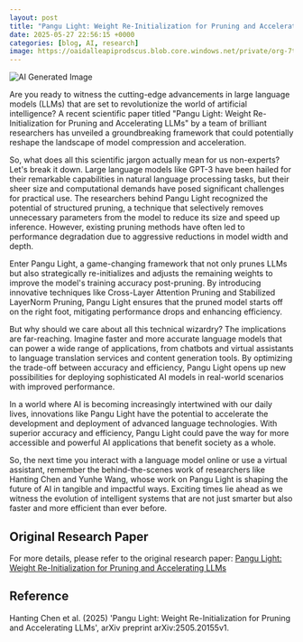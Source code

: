 ```yaml
---
layout: post
title: "Pangu Light: Weight Re-Initialization for Pruning and Accelerating LLMs"
date: 2025-05-27 22:56:15 +0000
categories: [blog, AI, research]
image: https://oaidalleapiprodscus.blob.core.windows.net/private/org-7trcesexcJK1ksLDJeczoh3z/user-feQ9FVoAjxgjl56JZH3J4u5L/img-pj4hkzq5yB7Va6BTovnGXzoB.png?st=2025-05-27T20%3A56%3A09Z&se=2025-05-27T22%3A56%3A09Z&sp=r&sv=2024-08-04&sr=b&rscd=inline&rsct=image/png&skoid=52f8f7b3-ca8d-4b21-9807-8b9df114d84c&sktid=a48cca56-e6da-484e-a814-9c849652bcb3&skt=2025-05-27T21%3A56%3A09Z&ske=2025-05-28T21%3A56%3A09Z&sks=b&skv=2024-08-04&sig=YJszLGKgtEV6eEQlon5DCEjjyQgQa4tAXiwSz3cZfl4%3D
---
```

![AI Generated Image](https://oaidalleapiprodscus.blob.core.windows.net/private/org-7trcesexcJK1ksLDJeczoh3z/user-feQ9FVoAjxgjl56JZH3J4u5L/img-pj4hkzq5yB7Va6BTovnGXzoB.png?st=2025-05-27T20%3A56%3A09Z&se=2025-05-27T22%3A56%3A09Z&sp=r&sv=2024-08-04&sr=b&rscd=inline&rsct=image/png&skoid=52f8f7b3-ca8d-4b21-9807-8b9df114d84c&sktid=a48cca56-e6da-484e-a814-9c849652bcb3&skt=2025-05-27T21%3A56%3A09Z&ske=2025-05-28T21%3A56%3A09Z&sks=b&skv=2024-08-04&sig=YJszLGKgtEV6eEQlon5DCEjjyQgQa4tAXiwSz3cZfl4%3D)

Are you ready to witness the cutting-edge advancements in large language models (LLMs) that are set to revolutionize the world of artificial intelligence? A recent scientific paper titled "Pangu Light: Weight Re-Initialization for Pruning and Accelerating LLMs" by a team of brilliant researchers has unveiled a groundbreaking framework that could potentially reshape the landscape of model compression and acceleration.

So, what does all this scientific jargon actually mean for us non-experts? Let's break it down. Large language models like GPT-3 have been hailed for their remarkable capabilities in natural language processing tasks, but their sheer size and computational demands have posed significant challenges for practical use. The researchers behind Pangu Light recognized the potential of structured pruning, a technique that selectively removes unnecessary parameters from the model to reduce its size and speed up inference. However, existing pruning methods have often led to performance degradation due to aggressive reductions in model width and depth.

Enter Pangu Light, a game-changing framework that not only prunes LLMs but also strategically re-initializes and adjusts the remaining weights to improve the model's training accuracy post-pruning. By introducing innovative techniques like Cross-Layer Attention Pruning and Stabilized LayerNorm Pruning, Pangu Light ensures that the pruned model starts off on the right foot, mitigating performance drops and enhancing efficiency.

But why should we care about all this technical wizardry? The implications are far-reaching. Imagine faster and more accurate language models that can power a wide range of applications, from chatbots and virtual assistants to language translation services and content generation tools. By optimizing the trade-off between accuracy and efficiency, Pangu Light opens up new possibilities for deploying sophisticated AI models in real-world scenarios with improved performance.

In a world where AI is becoming increasingly intertwined with our daily lives, innovations like Pangu Light have the potential to accelerate the development and deployment of advanced language technologies. With superior accuracy and efficiency, Pangu Light could pave the way for more accessible and powerful AI applications that benefit society as a whole.

So, the next time you interact with a language model online or use a virtual assistant, remember the behind-the-scenes work of researchers like Hanting Chen and Yunhe Wang, whose work on Pangu Light is shaping the future of AI in tangible and impactful ways. Exciting times lie ahead as we witness the evolution of intelligent systems that are not just smarter but also faster and more efficient than ever before.

## Original Research Paper
For more details, please refer to the original research paper:
[Pangu Light: Weight Re-Initialization for Pruning and Accelerating LLMs](http://arxiv.org/abs/2505.20155v1)

## Reference
Hanting Chen et al. (2025) 'Pangu Light: Weight Re-Initialization for Pruning and Accelerating LLMs', arXiv preprint arXiv:2505.20155v1.
